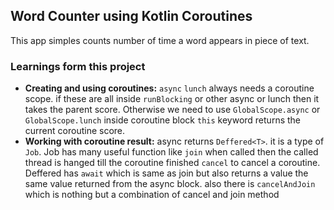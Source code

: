 ## Word Counter using Kotlin Coroutines

This app simples counts number of time a word appears in piece of text.

### Learnings form this project
- **Creating and using coroutines:** `async` `lunch` always needs a coroutine scope. if these are all inside `runBlocking` or other async or lunch then it takes the parent score. Otherwise we need to use `GlobalScope.async` or `GlobalScope.lunch`
inside coroutine block `this` keyword returns the current coroutine score. 
- **Working with coroutine result:** async returns `Deffered<T>`. it is a type of `Job`. Job has many useful function like
`join` when called then the called thread is hanged till the coroutine finished
`cancel` to cancel a coroutine. Deffered has `await` which is same as join but also returns a value the same value returned from the async block. 
also there is `cancelAndJoin` which is nothing but a combination of cancel and join method
